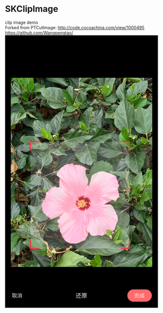 # SKClipImage
clip image demo<br>
Forked from PTCutImage: http://code.cocoachina.com/view/1000495
<br>
 https://github.com/Wangpengtao/
 ![image](https://github.com/Odasoken/SKClipImage/blob/main/demo1.png) 
